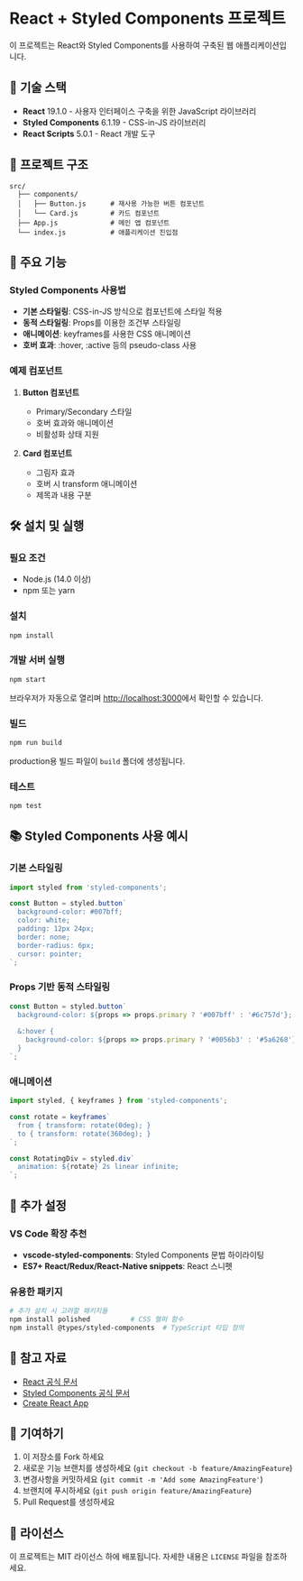 # React + Styled Components 프로젝트

이 프로젝트는 React와 Styled Components를 사용하여 구축된 웹 애플리케이션입니다.

## 🚀 기술 스택

- **React** 19.1.0 - 사용자 인터페이스 구축을 위한 JavaScript 라이브러리
- **Styled Components** 6.1.19 - CSS-in-JS 라이브러리
- **React Scripts** 5.0.1 - React 개발 도구

## 📁 프로젝트 구조

```
src/
  ├── components/
  │   ├── Button.js      # 재사용 가능한 버튼 컴포넌트
  │   └── Card.js        # 카드 컴포넌트
  ├── App.js             # 메인 앱 컴포넌트
  └── index.js           # 애플리케이션 진입점
```

## 🎯 주요 기능

### Styled Components 사용법
- **기본 스타일링**: CSS-in-JS 방식으로 컴포넌트에 스타일 적용
- **동적 스타일링**: Props를 이용한 조건부 스타일링
- **애니메이션**: keyframes를 사용한 CSS 애니메이션
- **호버 효과**: :hover, :active 등의 pseudo-class 사용

### 예제 컴포넌트
1. **Button 컴포넌트**
   - Primary/Secondary 스타일
   - 호버 효과와 애니메이션
   - 비활성화 상태 지원

2. **Card 컴포넌트**
   - 그림자 효과
   - 호버 시 transform 애니메이션
   - 제목과 내용 구분

## 🛠️ 설치 및 실행

### 필요 조건
- Node.js (14.0 이상)
- npm 또는 yarn

### 설치
```bash
npm install
```

### 개발 서버 실행
```bash
npm start
```
브라우저가 자동으로 열리며 [http://localhost:3000](http://localhost:3000)에서 확인할 수 있습니다.

### 빌드
```bash
npm run build
```
production용 빌드 파일이 `build` 폴더에 생성됩니다.

### 테스트
```bash
npm test
```

## 📚 Styled Components 사용 예시

### 기본 스타일링
```javascript
import styled from 'styled-components';

const Button = styled.button`
  background-color: #007bff;
  color: white;
  padding: 12px 24px;
  border: none;
  border-radius: 6px;
  cursor: pointer;
`;
```

### Props 기반 동적 스타일링
```javascript
const Button = styled.button`
  background-color: ${props => props.primary ? '#007bff' : '#6c757d'};
  
  &:hover {
    background-color: ${props => props.primary ? '#0056b3' : '#5a6268'};
  }
`;
```

### 애니메이션
```javascript
import styled, { keyframes } from 'styled-components';

const rotate = keyframes`
  from { transform: rotate(0deg); }
  to { transform: rotate(360deg); }
`;

const RotatingDiv = styled.div`
  animation: ${rotate} 2s linear infinite;
`;
```

## 🔧 추가 설정

### VS Code 확장 추천
- **vscode-styled-components**: Styled Components 문법 하이라이팅
- **ES7+ React/Redux/React-Native snippets**: React 스니펫

### 유용한 패키지
```bash
# 추가 설치 시 고려할 패키지들
npm install polished          # CSS 헬퍼 함수
npm install @types/styled-components  # TypeScript 타입 정의
```

## 📖 참고 자료

- [React 공식 문서](https://reactjs.org/)
- [Styled Components 공식 문서](https://styled-components.com/)
- [Create React App](https://create-react-app.dev/)

## 🤝 기여하기

1. 이 저장소를 Fork 하세요
2. 새로운 기능 브랜치를 생성하세요 (`git checkout -b feature/AmazingFeature`)
3. 변경사항을 커밋하세요 (`git commit -m 'Add some AmazingFeature'`)
4. 브랜치에 푸시하세요 (`git push origin feature/AmazingFeature`)
5. Pull Request를 생성하세요

## 📝 라이선스

이 프로젝트는 MIT 라이선스 하에 배포됩니다. 자세한 내용은 `LICENSE` 파일을 참조하세요.

